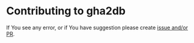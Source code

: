 # Contributing to gha2db
If You see any error, or if You have suggestion please create [issue and/or PR](https://github.com/cncf/gha2db).
